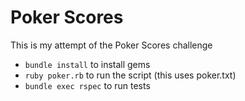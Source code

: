 # Poker Scores

This is my attempt of the Poker Scores challenge

- `bundle install` to install gems
- `ruby poker.rb` to run the script (this uses poker.txt)
- `bundle exec rspec` to run tests
